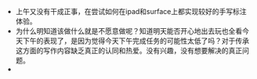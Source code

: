 - 上午又没有干成正事，在尝试如何在ipad和surface上都实现较好的手写标注体验。
- 为什么明知道该做什么就是不愿意做呢？知道明天能否开心地出去玩也全看今天下午的表现了，是因为觉得今天下午完成任务的可能性太低了吗？对于传承这方面的写作内容缺乏真正的认同和热爱。没有兴趣，没有想要解决的真正问题。
- 
